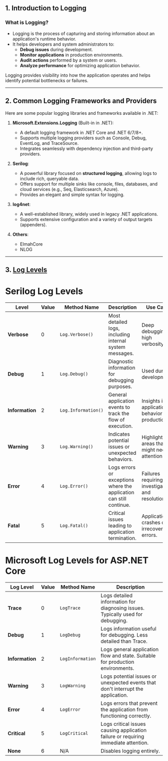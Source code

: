 ## 1. Introduction to Logging

### What is Logging?

- Logging is the process of capturing and storing information about an application's runtime behavior.
- It helps developers and system administrators to:
  - **Debug issues** during development.
  - **Monitor applications** in production environments.
  - **Audit actions** performed by a system or users.
  - **Analyze performance** for optimizing application behavior.

Logging provides visibility into how the application operates and helps identify potential bottlenecks or failures.

---

## 2. Common Logging Frameworks and Providers

Here are some popular logging libraries and frameworks available in .NET:

1. **Microsoft.Extensions.Logging** (Built-in in .NET):

   - A default logging framework in .NET Core and .NET 6/7/8+.
   - Supports multiple logging providers such as Console, Debug, EventLog, and TraceSource.
   - Integrates seamlessly with dependency injection and third-party providers.

2. **Serilog**:

   - A powerful library focused on **structured logging**, allowing logs to include rich, queryable data.
   - Offers support for multiple sinks like console, files, databases, and cloud services (e.g., Seq, Elasticsearch, Azure).
   - Provides an elegant and simple syntax for logging.

3. **log4net**:

   - A well-established library, widely used in legacy .NET applications.
   - Supports extensive configuration and a variety of output targets (appenders).

4. **Others**:
   - ElmahCore
   - NLOG

---

## 3. [Log Levels](LOGLEVELS.md)

# Serilog Log Levels

| **Level**       | **Value** | **Method Name**     | **Description**                                                     | **Use Case**                                      |
| --------------- | --------- | ------------------- | ------------------------------------------------------------------- | ------------------------------------------------- |
| **Verbose**     | 0         | `Log.Verbose()`     | Most detailed logs, including internal system messages.             | Deep debugging, high verbosity.                   |
| **Debug**       | 1         | `Log.Debug()`       | Diagnostic information for debugging purposes.                      | Used during development.                          |
| **Information** | 2         | `Log.Information()` | General application events to track the flow of execution.          | Insights into application behavior in production. |
| **Warning**     | 3         | `Log.Warning()`     | Indicates potential issues or unexpected behaviors.                 | Highlight areas that might need attention.        |
| **Error**       | 4         | `Log.Error()`       | Logs errors or exceptions where the application can still continue. | Failures requiring investigation and resolution.  |
| **Fatal**       | 5         | `Log.Fatal()`       | Critical issues leading to application termination.                 | Application crashes or irrecoverable errors.      |

# Microsoft Log Levels for ASP.NET Core

| Log Level       | Value | Method Name      | Description                                                                        |
| --------------- | ----- | ---------------- | ---------------------------------------------------------------------------------- |
| **Trace**       | 0     | `LogTrace`       | Logs detailed information for diagnosing issues. Typically used for debugging.     |
| **Debug**       | 1     | `LogDebug`       | Logs information useful for debugging. Less detailed than Trace.                   |
| **Information** | 2     | `LogInformation` | Logs general application flow and state. Suitable for production environments.     |
| **Warning**     | 3     | `LogWarning`     | Logs potential issues or unexpected events that don't interrupt the application.   |
| **Error**       | 4     | `LogError`       | Logs errors that prevent the application from functioning correctly.               |
| **Critical**    | 5     | `LogCritical`    | Logs critical issues causing application failure or requiring immediate attention. |
| **None**        | 6     | N/A              | Disables logging entirely.                                                         |
